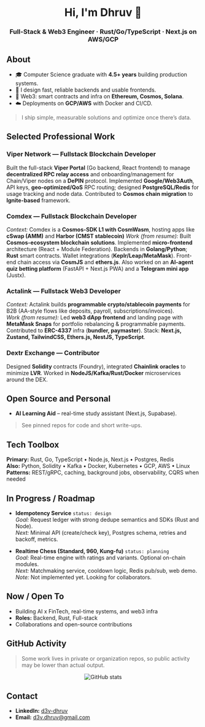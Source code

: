 <h1 align="center">Hi, I'm Dhruv 👋</h1>
<h3 align="center">Full-Stack & Web3 Engineer · Rust/Go/TypeScript · Next.js on AWS/GCP</h3>

## About
- 🎓 Computer Science graduate with **4.5+ years** building production systems.
- 🧱 I design fast, reliable backends and usable frontends.
- 🔗 Web3: smart contracts and infra on **Ethereum, Cosmos, Solana**.
- ☁️ Deployments on **GCP/AWS** with Docker and CI/CD.

> I ship simple, measurable solutions and optimize once there’s data.

## Selected Professional Work

### Viper Network — Fullstack Blockchain Developer
Built the full-stack **Viper Portal** (Go backend, React frontend) to manage **decentralized RPC relay access** and onboarding/management for Chain/Viper nodes on a **DePIN** protocol. Implemented **Google/Web3Auth**, API keys, **geo-optimized/QoS** RPC routing; designed **PostgreSQL/Redis** for usage tracking and node data. Contributed to **Cosmos chain migration** to **Ignite-based** framework.

### Comdex — Fullstack Blockchain Developer
*Context:* Comdex is a **Cosmos-SDK L1 with CosmWasm**, hosting apps like **cSwap (AMM)** and **Harbor (CMST stablecoin)**
*Work (from resume):* Built **Cosmos-ecosystem blockchain solutions**. Implemented **micro-frontend** architecture (React + Module Federation). Backends in **Golang/Python**; **Rust** smart contracts. Wallet integrations (**Keplr/Leap/MetaMask**). Front-end chain access via **CosmJS** and **ethers.js**. Also worked on an **AI-agent quiz betting platform** (FastAPI + Next.js PWA) and a **Telegram mini app** (Justx).

### Actalink — Fullstack Web3 Developer
*Context:* Actalink builds **programmable crypto/stablecoin payments** for B2B (AA-style flows like deposits, payroll, subscriptions/invoices).  
*Work (from resume):* Led **web3 dApp frontend** and landing page with **MetaMask Snaps** for portfolio rebalancing & programmable payments. Contributed to **ERC-4337** infra (**bundler, paymaster**). Stack: **Next.js, Zustand, TailwindCSS, Ethers.js, NestJS, TypeScript**.

### Dextr Exchange — Contributor
Designed **Solidity** contracts (Foundry), integrated **Chainlink oracles** to minimize **LVR**. Worked in **NodeJS/Kafka/Rust/Docker** microservices around the DEX.


## Open Source and Personal
- **AI Learning Aid** – real-time study assistant (Next.js, Supabase).  
> See pinned repos for code and short write-ups.

## Tech Toolbox
**Primary:** Rust, Go, TypeScript • Node.js, Next.js • Postgres, Redis  
**Also:** Python, Solidity • Kafka • Docker, Kubernetes • GCP, AWS • Linux  
**Patterns:** REST/gRPC, caching, background jobs, observability, CQRS when needed

## In Progress / Roadmap
- **Idempotency Service** `status: design`  
  *Goal:* Request ledger with strong dedupe semantics and SDKs (Rust and Node).  
  *Next:* Minimal API (create/check key), Postgres schema, retries and backoff, metrics.

- **Realtime Chess (Standard, 960, Kung-fu)** `status: planning`  
  *Goal:* Real-time engine with ratings and variants. Optional on-chain modules.  
  *Next:* Matchmaking service, cooldown logic, Redis pub/sub, web demo.  
  *Note:* Not implemented yet. Looking for collaborators.

## Now / Open To
- Building AI x FinTech, real-time systems, and web3 infra  
- **Roles:** Backend, Rust, Full-stack  
- Collaborations and open-source contributions

## GitHub Activity
> Some work lives in private or organization repos, so public activity may be lower than actual output.

<p align="center">
  <img src="https://github-readme-stats.vercel.app/api?username=illegalcall&show_icons=true&theme=tokyonight&count_private=true" alt="GitHub stats">
</p>

## Contact
- **LinkedIn:** [d3v-dhruv](https://www.linkedin.com/in/d3v-dhruv/)
- **Email:** [d3v.dhruv@gmail.com](mailto:d3v.dhruv@gmail.com)
